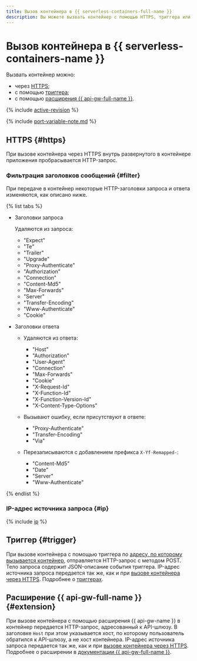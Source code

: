 ```yaml
---
title: Вызов контейнера в {{ serverless-containers-full-name }}
description: Вы можете вызвать контейнер с помощью HTTPS, триггера или расширения {{ api-gw-full-name }}.
---
```


# Вызов контейнера в {{ serverless-containers-name }}

Вызвать контейнер можно:
* через [HTTPS](#https);
* с помощью [триггера](#trigger);
* с помощью [расширения {{ api-gw-full-name }}](#extension).

{% include [active-revision](../../_includes/serverless-containers/active-revision.md) %}

{% include [port-variable-note.md](../../_includes/serverless-containers/port-variable-note.md) %}

## HTTPS {#https}

При вызове контейнера через HTTPS внутрь развернутого в контейнере приложения пробрасывается HTTP-запрос.

### Фильтрация заголовков сообщений {#filter}

При передаче в контейнер некоторые HTTP-заголовки запроса и ответа изменяются, как описано ниже.

{% list tabs %}

- Заголовки запроса
    
    Удаляются из запроса:

    - "Expect"
    - "Te"
    - "Trailer"
    - "Upgrade"
    - "Proxy-Authenticate"
    - "Authorization"
    - "Connection"        
    - "Content-Md5"       
    - "Max-Forwards"
    - "Server"
    - "Transfer-Encoding"
    - "Www-Authenticate"
    - "Cookie"

- Заголовки ответа
        
    - Удаляются из ответа:
        - "Host"
        - "Authorization"
        - "User-Agent"
        - "Connection"
        - "Max-Forwards"
        - "Cookie"
        - "X-Request-Id"
        - "X-Function-Id"
        - "X-Function-Version-Id"
        - "X-Content-Type-Options"
    
    - Вызывают ошибку, если присутствуют в ответе:
    
        - "Proxy-Authenticate"
        - "Transfer-Encoding"
        - "Via"
    
    - Перезаписываются с добавлением префикса `X-Yf-Remapped-`:
        - "Content-Md5"
        - "Date"
        - "Server"
        - "Www-Authenticate"

{% endlist %}

### IP-адрес источника запроса {#ip}

{% include [ip](../../_includes/serverless-containers/ip.md) %}

## Триггер {#trigger}

При вызове контейнера с помощью триггера по [адресу, по которому вызывается контейнер](../operations/invocation-link.md), отправляется HTTP-запрос с методом POST. Тело запроса содержит JSON-описание события триггера. IP-адрес источника запроса передается так же, как и при [вызове контейнера через HTTPS](#ip). Подробнее о [триггерах](trigger/index.md).



## Расширение {{ api-gw-full-name }} {#extension}

При вызове контейнера с помощью расширения {{ api-gw-name }} в контейнер передается HTTP-запрос, адресованный к API-шлюзу. В заголовке `Host` при этом указывается хост, по которому пользователь обратился к API-шлюзу, а не хост контейнера. IP-адрес источника запроса передается так же, как и при [вызове контейнера через HTTPS](#ip). Подробнее о расширении в [документации {{ api-gw-full-name }}](../../api-gateway/concepts/extensions/containers.md).

